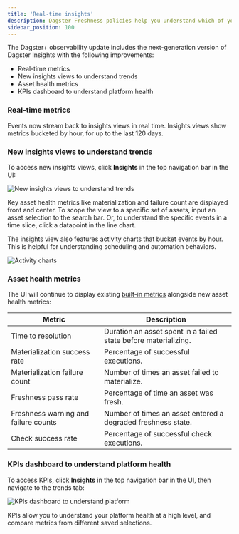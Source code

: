 ```yaml
---
title: 'Real-time insights'
description: Dagster Freshness policies help you understand which of your assets have materialized recently and which ones are running behind - a key component of asset health.
sidebar_position: 100
---
```


The Dagster+ observability update includes the next-generation version of Dagster Insights with the following improvements:

- Real-time metrics
- New insights views to understand trends
- Asset health metrics
- KPIs dashboard to understand platform health

### Real-time metrics

Events now stream back to insights views in real time. Insights views show metrics bucketed by hour, for up to the last 120 days.

### New insights views to understand trends

To access new insights views, click **Insights** in the top navigation bar in the UI:

![New insights views to understand trends](/images/guides/operate/insights_v2/insights_ui.png)

Key asset health metrics like materialization and failure count are displayed front and center. To scope the view to a specific set of assets, input an asset selection to the search bar. Or, to understand the specific events in a time slice, click a datapoint in the line chart.

The insights view also features activity charts that bucket events by hour. This is helpful for understanding scheduling and automation behaviors. 

![Activity charts](/images/guides/operate/insights_v2/activity_charts.png)

### Asset health metrics

The UI will continue to display existing [built-in metrics](https://docs.dagster.io/guides/monitor/insights#built-in-metrics) alongside new asset health metrics:

| Metric               | Description                                                                                                                                                                                                                                      |
| -------------------- | ------------------------------------------------------------------------------------------------------------------------------------------------------------------------------------------------------------------------------------------------ |
| Time to resolution      | Duration an asset spent in a failed state before materializing. |
| Materialization success rate    | Percentage of successful executions.                                                                               |
| Materialization failure count     | Number of times an asset failed to materialize.                                                                                                                                                                      |
| Freshness pass rate         | Percentage of time an asset was fresh.                                                                                                             |
| Freshness warning and failure counts        | Number of times an asset entered a degraded freshness state.                                                                                                              |
| Check success rate         | Percentage of successful check executions.                                                                                                                                                                               |

### KPIs dashboard to understand platform health

To access KPIs, click **Insights** in the top navigation bar in the UI, then navigate to the trends tab:

![KPIs dashboard to understand platform](/images/guides/operate/insights_v2/kpis.png)

KPIs allow you to understand your platform health at a high level, and compare metrics from different saved selections.

